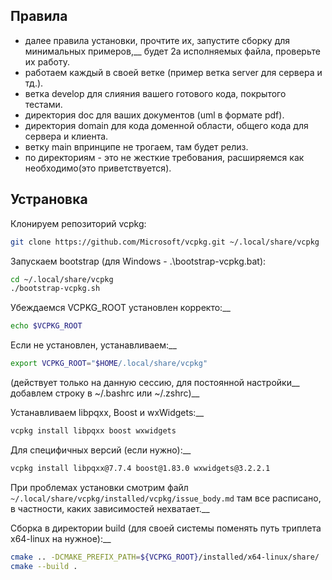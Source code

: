 ## Правила
* далее правила установки, прочтите их, запустите сборку для минимальных примеров,__
будет 2а исполняемых файла, проверьте их работу.
* работаем каждый в своей ветке (пример ветка server для сервера и тд.).
* ветка develop для слияния вашего готового кода, покрытого тестами.
* директория doc для ваших документов (uml в формате pdf).
* директория domain для кода доменной области, общего кода для сервера и клиента.
* ветку main впринципе не трогаем, там будет релиз.
* по директориям - это не жесткие требования, расширяемся как необходимо(это приветствуется).


## Устрановка

Клонируем репозиторий vcpkg:  
```bash
git clone https://github.com/Microsoft/vcpkg.git ~/.local/share/vcpkg
```

Запускаем bootstrap (для Windows - .\bootstrap-vcpkg.bat):  
```bash
cd ~/.local/share/vcpkg
./bootstrap-vcpkg.sh
```

Убеждаемся VCPKG_ROOT установлен корректо:__
```bash
echo $VCPKG_ROOT
```

Если не установлен, устанавливаем:__
```bash
export VCPKG_ROOT="$HOME/.local/share/vcpkg"
```
(действует только на данную сессию, для постоянной настройки__
добавлем строку в ~/.bashrc или ~/.zshrc)__

Устанавливаем libpqxx, Boost и wxWidgets:__
```bash
vcpkg install libpqxx boost wxwidgets
```

Для специфичных версий (если нужно):__
```bash
vcpkg install libpqxx@7.7.4 boost@1.83.0 wxwidgets@3.2.2.1
```

При проблемах установки смотрим файл `~/.local/share/vcpkg/installed/vcpkg/issue_body.md` 
там все расписано, в частности, каких зависимостей нехватает.__

Сборка в директории build (для своей системы поменять путь триплета x64-linux на нужное):__
```bash
cmake .. -DCMAKE_PREFIX_PATH=${VCPKG_ROOT}/installed/x64-linux/share/
cmake --build .

```
